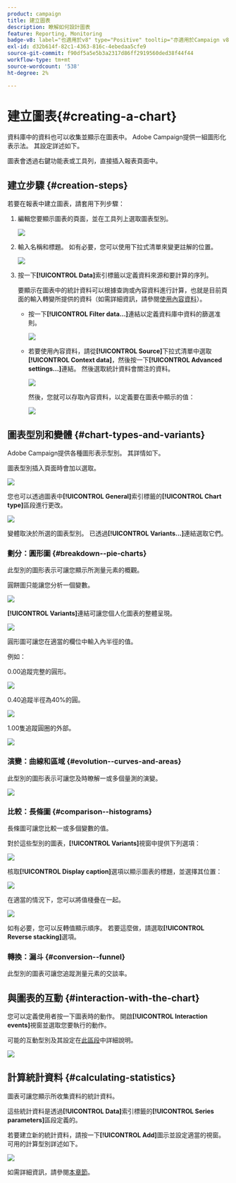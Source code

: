 ```yaml
---
product: campaign
title: 建立圖表
description: 瞭解如何設計圖表
feature: Reporting, Monitoring
badge-v8: label="也適用於v8" type="Positive" tooltip="亦適用於Campaign v8"
exl-id: d32b614f-82c1-4363-816c-4ebedaa5cfe9
source-git-commit: f90df5a5e5b3a2317d86ff2919560ded38f44f44
workflow-type: tm+mt
source-wordcount: '538'
ht-degree: 2%

---
```


# 建立圖表{#creating-a-chart}



資料庫中的資料也可以收集並顯示在圖表中。 Adobe Campaign提供一組圖形化表示法。 其設定詳述如下。

圖表會透過右鍵功能表或工具列，直接插入報表頁面中。

## 建立步驟 {#creation-steps}

若要在報表中建立圖表，請套用下列步驟：

1. 編輯您要顯示圖表的頁面，並在工具列上選取圖表型別。

   ![](assets/s_advuser_report_page_activity_04.png)

1. 輸入名稱和標題。 如有必要，您可以使用下拉式清單來變更註解的位置。

   ![](assets/s_ncs_advuser_report_wizard_018.png)

1. 按一下&#x200B;**[!UICONTROL Data]**&#x200B;索引標籤以定義資料來源和要計算的序列。

   要顯示在圖表中的統計資料可以根據查詢或內容資料進行計算，也就是目前頁面的輸入轉變所提供的資料（如需詳細資訊，請參閱[使用內容資料](../../reporting/using/using-the-context.md#using-context-data)）。

   * 按一下&#x200B;**[!UICONTROL Filter data...]**&#x200B;連結以定義資料庫中資料的篩選准則。

     ![](assets/reporting_graph_add_filter.png)

   * 若要使用內容資料，請從&#x200B;**[!UICONTROL Source]**&#x200B;下拉式清單中選取&#x200B;**[!UICONTROL Context data]**，然後按一下&#x200B;**[!UICONTROL Advanced settings...]**&#x200B;連結。 然後選取統計資料會關注的資料。

     ![](assets/reporting_graph_from_context.png)

     然後，您就可以存取內容資料，以定義要在圖表中顯示的值：

     ![](assets/reporting_graph_select-from_context.png)

## 圖表型別和變體 {#chart-types-and-variants}

Adobe Campaign提供各種圖形表示型別。 其詳情如下。

圖表型別插入頁面時會加以選取。

![](assets/s_advuser_report_page_activity_04.png)

您也可以透過圖表中&#x200B;**[!UICONTROL General]**&#x200B;索引標籤的&#x200B;**[!UICONTROL Chart type]**&#x200B;區段進行更改。

![](assets/reporting_change_graph_type.png)

變體取決於所選的圖表型別。 已透過&#x200B;**[!UICONTROL Variants...]**&#x200B;連結選取它們。

### 劃分：圓形圖 {#breakdown--pie-charts}

此型別的圖形表示可讓您顯示所測量元素的概觀。

圓餅圖只能讓您分析一個變數。

![](assets/reporting_graph_type_sector_1.png)

**[!UICONTROL Variants]**&#x200B;連結可讓您個人化圖表的整體呈現。

![](assets/reporting_graph_type_sector_2.png)

圓形圖可讓您在適當的欄位中輸入內半徑的值。

例如：

0.00追蹤完整的圓形。

![](assets/s_ncs_advuser_report_sector_exple1.png)

0.40追蹤半徑為40%的圓。

![](assets/s_ncs_advuser_report_sector_exple2.png)

1.00隻追蹤圓圈的外部。

![](assets/s_ncs_advuser_report_sector_exple3.png)

### 演變：曲線和區域 {#evolution--curves-and-areas}

此型別的圖形表示可讓您及時瞭解一或多個量測的演變。

![](assets/reporting_graph_type_curve.png)

### 比較：長條圖 {#comparison--histograms}

長條圖可讓您比較一或多個變數的值。

對於這些型別的圖表，**[!UICONTROL Variants]**&#x200B;視窗中提供下列選項：

![](assets/reporting_select_graph_var.png)

核取&#x200B;**[!UICONTROL Display caption]**&#x200B;選項以顯示圖表的標題，並選擇其位置：

![](assets/reporting_select_graph_legend.png)

在適當的情況下，您可以將值棧疊在一起。

![](assets/reporting_graph_type_histo.png)

如有必要，您可以反轉值顯示順序。 若要這麼做，請選取&#x200B;**[!UICONTROL Reverse stacking]**&#x200B;選項。

### 轉換：漏斗 {#conversion--funnel}

此型別的圖表可讓您追蹤測量元素的交談率。

## 與圖表的互動 {#interaction-with-the-chart}

您可以定義使用者按一下圖表時的動作。 開啟&#x200B;**[!UICONTROL Interaction events]**&#x200B;視窗並選取您要執行的動作。

可能的互動型別及其設定在[此區段](../../web/using/static-elements-in-a-web-form.md#inserting-html-content)中詳細說明。

![](assets/s_ncs_advuser_report_wizard_017.png)

## 計算統計資料 {#calculating-statistics}

圖表可讓您顯示所收集資料的統計資料。

這些統計資料是透過&#x200B;**[!UICONTROL Data]**&#x200B;索引標籤的&#x200B;**[!UICONTROL Series parameters]**&#x200B;區段定義的。

若要建立新的統計資料，請按一下&#x200B;**[!UICONTROL Add]**&#x200B;圖示並設定適當的視窗。 可用的計算型別詳述如下。

![](assets/reporting_add_statistics.png)

如需詳細資訊，請參閱[本章節](../../reporting/using/using-the-descriptive-analysis-wizard.md#statistics-calculation)。

